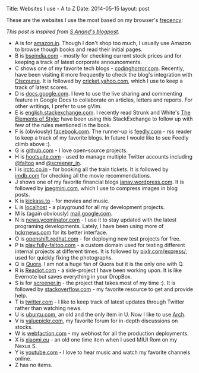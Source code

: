 Title: Websites I use - A to Z
Date: 2014-05-15
layout: post

These are the websites I use the most based on my
browser's [frecency][frecency]:

*This post is inspired from [S Anand's blogpost][original].*

* A is for [amazon.in](http://www.amazon.in).
  Though I don't shop too much, I usually use
  Amazon to browse though books and
  read their initial pages.
* B is [bseindia.com](http://www.bseindia.com) - mostly
  for checking current stock prices and for
  keeping a track of latest corporate announcements.
* C shows one of my favorite tech blogs -
  [codinghorror.com](http://www.codinghorror.com).
  Recently, have been visiting it more frequently
  to check the blog's integration with
  [Discourse](http://www.discourse.org). It is followed by
  [cricket.yahoo.com](http://cricket.yahoo.com),
  which I use to keep a track of latest scores.
* D is [docs.google.com](http://docs.google.com).
  I love to use the live sharing and commenting
  feature in Google Docs to collaborate on
  articles, letters and reports. For other
  writings, I prefer to use gVim.
* E is
  [english.stackexchange.com](http://english.stackexchange.com).
  I recently read Strunk and White's
  [The Elements of Style][elements];
  have been using this StackExchange to follow up
  with few of the rules mentioned in the book.
* F is (obviously)
  [facebook.com](http://www.facebook.com). The
  runner-up is [feedly.com](http://feedly.com) - rss reader to keep
  a track of my favorite blogs. In future I would
  like to see Feedly climb above :).
* G is [github.com](http://www.github.com) - I
  love open-source projects.
* H is [hootsuite.com](http://hootsuite.com) - used to manage multiple
  Twitter accounts including
  [@faltoo](http://www.twitter.com/faltoo) and
  [@screener_in](http://www.twitter.com/screener_in).
* I is [irctc.co.in](http://www.irctc.co.in) -
  for booking all the train tickets. It is
  followed by [imdb.com](http://www.imdb.com) for
  checking all the movie recommendations.
* J shows one of my favorite financial blogs
  [janav.wordpress.com](http://janav.wordpress.com).
  It is followed by [jpegmini.com](http://jpegmini.com),
  which I use to compress images in blog posts.
* K is [kickass.to](http://www.kickass.to) - for
  movies and music.
* L is [localhost](http://localhost/) - a
  playground for all my development projects.
* M is (again obviously)
  [mail.google.com](http://mail.google.com).
* N is
  [news.ycominator.com](http://news.ycombinator.com) -
  I use it to stay updated with the latest
  programing developments.
  Lately, I have been using more of
  [hckrnews.com](http://www.hckrnews.com) for its
  better interface.
* O is
  [openshift.redhat.com](http://openshift.redhat.com) -
  for deploying new test projects for free.
* P is
  [play.fully-faltoo.com](http://play.fully-faltoo.com) -
  a custom domain used for testing different
  internal projects at different times. It is
  followed by
  [pixlr.com/express/](http://pixlr.com/express/),
  used for quickly fixing the photographs.
* Q is [Quora](http://www.quora.com). I am not a
  huge fan of Quora but it is the only one with Q.
* R is [Readiot.com](http://www.readiotbox.com) -
  a side-project I have been working upon. It is
  like Evernote but saves everything in your
  DropBox.
* S is for [screener.in](http://www.screener.in) -
  the project that takes most of my time :). It is
  followed by [stackoverflow.com](http://stackoverflow.com) -
  my favorite resource to get and provide help.
* T is [twitter.com](http://www.twitter.com) - I
  like to keep track of latest updates through
  Twitter rather than watching news.
* U is [ubuntu.com](http://ubuntu.com/), an old
  and the only item in U. Now I like to use
  [Arch](https://www.archlinux.org/).
* V is [valuepickr.com](http://valuepickr.com/),
  my favorite forum for in-depth discussions on stocks.
* W is [webfaction.com](http://webfaction.com) -
  my webhost for all the production deployments.
* X is [xiaomi.eu](http://xiaomi.eu/community/) -
  an old one time item when I used MIUI Rom on my
  Nexus S.
* Y is [youtube.com](http://youtube.com) - I love
  to hear music and watch my favorite channels
  online.
* Z has no items.


[frecency]: http://en.wikipedia.org/wiki/Frecency
[original]: http://www.s-anand.net/blog/a-z-of-my-browsing-history/
[elements]: https://en.wikipedia.org/wiki/The_Elements_of_Style
